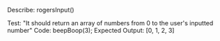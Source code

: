 Describe: rogersInput()

Test: "It should return an array of numbers from 0 to the user's inputted number"
Code: beepBoop(3);
Expected Output: [0, 1, 2, 3]